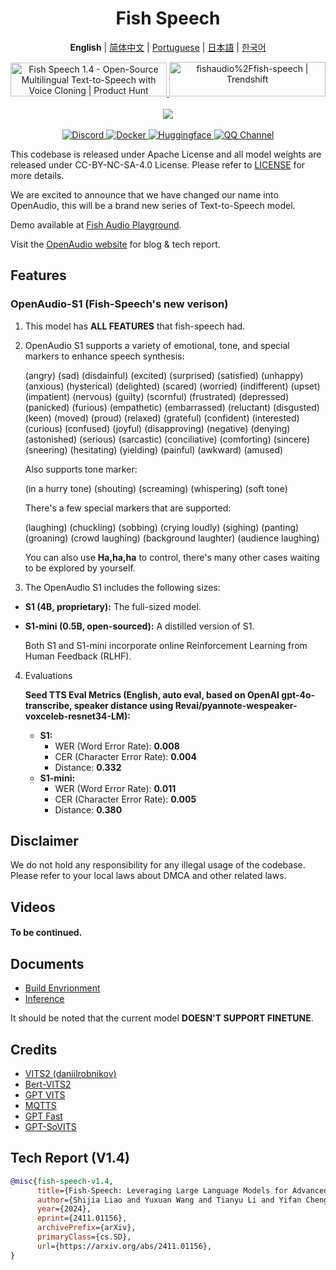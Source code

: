 <div align="center">
<h1>Fish Speech</h1>

**English** | [简体中文](docs/README.zh.md) | [Portuguese](docs/README.pt-BR.md) | [日本語](docs/README.ja.md) | [한국어](docs/README.ko.md) <br>

<a href="https://www.producthunt.com/posts/fish-speech-1-4?embed=true&utm_source=badge-featured&utm_medium=badge&utm_souce=badge-fish&#0045;speech&#0045;1&#0045;4" target="_blank">
    <img src="https://api.producthunt.com/widgets/embed-image/v1/featured.svg?post_id=488440&theme=light" alt="Fish&#0032;Speech&#0032;1&#0046;4 - Open&#0045;Source&#0032;Multilingual&#0032;Text&#0045;to&#0045;Speech&#0032;with&#0032;Voice&#0032;Cloning | Product Hunt" style="width: 250px; height: 54px;" width="250" height="54" />
</a>
<a href="https://trendshift.io/repositories/7014" target="_blank">
    <img src="https://trendshift.io/api/badge/repositories/7014" alt="fishaudio%2Ffish-speech | Trendshift" style="width: 250px; height: 55px;" width="250" height="55"/>
</a>
<br>
</div>
<br>

<div align="center">
    <img src="https://count.getloli.com/get/@fish-speech?theme=asoul" /><br>
</div>

<br>

<div align="center">
    <a target="_blank" href="https://discord.gg/Es5qTB9BcN">
        <img alt="Discord" src="https://img.shields.io/discord/1214047546020728892?color=%23738ADB&label=Discord&logo=discord&logoColor=white&style=flat-square"/>
    </a>
    <a target="_blank" href="https://hub.docker.com/r/fishaudio/fish-speech">
        <img alt="Docker" src="https://img.shields.io/docker/pulls/fishaudio/fish-speech?style=flat-square&logo=docker"/>
    </a>
    <a target="_blank" href="https://huggingface.co/spaces/fishaudio/fish-speech-1">
        <img alt="Huggingface" src="https://img.shields.io/badge/🤗%20-space%20demo-yellow"/>
    </a>
    <a target="_blank" href="https://pd.qq.com/s/bwxia254o">
      <img alt="QQ Channel" src="https://img.shields.io/badge/QQ-blue?logo=tencentqq">
    </a>
</div>

This codebase is released under Apache License and all model weights are released under CC-BY-NC-SA-4.0 License. Please refer to [LICENSE](LICENSE) for more details.

We are excited to announce that we have changed our name into OpenAudio, this will be a brand new series of Text-to-Speech model.

Demo available at [Fish Audio Playground](https://fish.audio).

Visit the [OpenAudio website](https://openaudio.com) for blog & tech report.

## Features
### OpenAudio-S1 (Fish-Speech's new verison)

1. This model has **ALL FEATURES** that fish-speech had.

2. OpenAudio S1 supports a variety of emotional, tone, and special markers to enhance speech synthesis:
   
   (angry) (sad) (disdainful) (excited) (surprised) (satisfied) (unhappy) (anxious) (hysterical) (delighted) (scared) (worried) (indifferent) (upset) (impatient) (nervous) (guilty) (scornful) (frustrated) (depressed) (panicked) (furious) (empathetic) (embarrassed) (reluctant) (disgusted) (keen) (moved) (proud) (relaxed) (grateful) (confident) (interested) (curious) (confused) (joyful) (disapproving) (negative) (denying) (astonished) (serious) (sarcastic) (conciliative) (comforting) (sincere) (sneering) (hesitating) (yielding) (painful) (awkward) (amused)

   Also supports tone marker:

   (in a hurry tone) (shouting) (screaming) (whispering) (soft tone)

    There's a few special markers that are supported:

    (laughing) (chuckling) (sobbing) (crying loudly) (sighing) (panting) (groaning) (crowd laughing) (background laughter) (audience laughing)

    You can also use **Ha,ha,ha** to control, there's many other cases waiting to be explored by yourself.

3. The OpenAudio S1 includes the following sizes:
-   **S1 (4B, proprietary):** The full-sized model.
-   **S1-mini (0.5B, open-sourced):** A distilled version of S1.

    Both S1 and S1-mini incorporate online Reinforcement Learning from Human Feedback (RLHF).

4. Evaluations

    **Seed TTS Eval Metrics (English, auto eval, based on OpenAI gpt-4o-transcribe, speaker distance using Revai/pyannote-wespeaker-voxceleb-resnet34-LM):**

    -   **S1:**
        -   WER (Word Error Rate): **0.008**
        -   CER (Character Error Rate): **0.004**
        -   Distance: **0.332**
    -   **S1-mini:**
        -   WER (Word Error Rate): **0.011**
        -   CER (Character Error Rate): **0.005**
        -   Distance: **0.380**
    

## Disclaimer

We do not hold any responsibility for any illegal usage of the codebase. Please refer to your local laws about DMCA and other related laws.

## Videos

#### To be continued.

## Documents

- [Build Envrionment](docs/en/install.md)
- [Inference](docs/en/inference.md)

It should be noted that the current model **DOESN'T SUPPORT FINETUNE**.

## Credits

- [VITS2 (daniilrobnikov)](https://github.com/daniilrobnikov/vits2)
- [Bert-VITS2](https://github.com/fishaudio/Bert-VITS2)
- [GPT VITS](https://github.com/innnky/gpt-vits)
- [MQTTS](https://github.com/b04901014/MQTTS)
- [GPT Fast](https://github.com/pytorch-labs/gpt-fast)
- [GPT-SoVITS](https://github.com/RVC-Boss/GPT-SoVITS)

## Tech Report (V1.4)
```bibtex
@misc{fish-speech-v1.4,
      title={Fish-Speech: Leveraging Large Language Models for Advanced Multilingual Text-to-Speech Synthesis},
      author={Shijia Liao and Yuxuan Wang and Tianyu Li and Yifan Cheng and Ruoyi Zhang and Rongzhi Zhou and Yijin Xing},
      year={2024},
      eprint={2411.01156},
      archivePrefix={arXiv},
      primaryClass={cs.SD},
      url={https://arxiv.org/abs/2411.01156},
}
```
